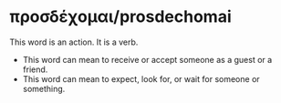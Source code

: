 # προσδέχομαι/prosdechomai
This word is an action. It is a verb.
* This word can mean to receive or accept someone as a guest or a friend.
* This word can mean to expect, look for, or wait for someone or something.
